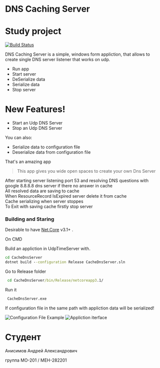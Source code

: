 # DNS Caching Server

# Study project

[![Build Status](https://travis-ci.org/joemccann/dillinger.svg?branch=master)](https://travis-ci.org/joemccann/dillinger)

DNS Caching Server  is a simple, windows form appliction, that allows to create single DNS server listener that works on udp.

  - Run app
  - Start server
  - DeSerialize data
  - Serialize data
  - Stop server

# New Features!

  - Start an Udp DNS Server 
  - Stop an Udp DNS Server

You can also:
  - Serialize data to configuration file
  - Deserialize data from configuration file

That's an amazing app

> This app gives you wide open spaces
> to create your own Dns Server

After starting server listening port 53 and resolving DNS questions with google 8.8.8.8 dns server if there no answer in cache<br>
All resolved data are saving to cache<br>
When ResourceRecord IsExpired server delete it from cache<br>
Cache serializing when server stoppes<br>
To Exit with saving cache firstly stop server<br>


### Building and Staring

Desirable to have [Net.Core](https://dotnet.microsoft.com/download/dotnet-core/3.1) v3.1+ .

On CMD

Build an appliction in UdpTimeServer with.

```cmd
cd CacheDnsServer
dotnet build --configuration Release CacheDnsServer.sln
```

Go to Release folder

```cmd
 cd CacheDnsServer/bin/Release/netcoreapp3.1/
```
Run it
```cmd
 CacheDnsServer.exe
```

If configuration file in the same path with appliction data will be serialized!

![Configuration File Example](https://i.imgur.com/KMPEXep.png)
![Appliction iterface](https://i.imgur.com/mehP0Aq.png)
# Студент
Анисимов Андрей Александрович 

группа МО-201 / МЕН-282201
